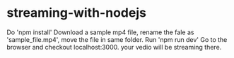 # streaming-with-nodejs

Do 'npm install'
Download a sample mp4 file, rename the fale as 'sample_file.mp4', move the file in same folder.
Run 'npm run dev'
Go to the browser and checkout localhost:3000. your vedio will be streaming there.
